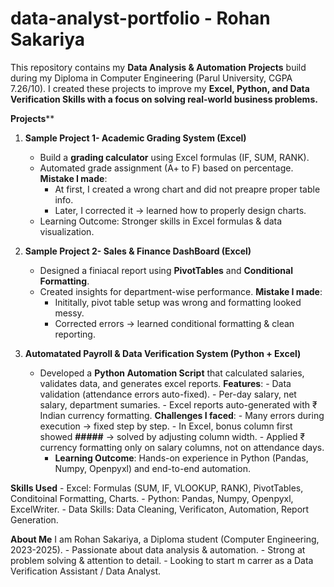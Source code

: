 # data-analyst-portfolio - Rohan Sakariya 
This repository contains my **Data Analysis & Automation Projects** build during my Diploma in Computer Engineering (Parul University, CGPA 7.26/10).
I created these projects to improve my **Excel, Python, and Data Verification Skills with a focus on solving real-world business problems.**

**Projects****
1. **Sample Project 1- Academic Grading System (Excel)**
     - Build a **grading calculator** using Excel formulas (IF, SUM, RANK).
     - Automated grade assignment (A+ to F) based on percentage.
      **Mistake I made**:
        - At first, I created a wrong chart and did not preapre proper table info.
        - Later, I corrected it -> learned how to properly design charts.
    - Learning Outcome: Stronger skills in Excel formulas & data visualization.
  
2. **Sample Project 2- Sales & Finance DashBoard (Excel)**
     - Designed a finiacal report using **PivotTables** and **Conditional Formatting**.
     - Created insights for department-wise performance.
      **Mistake I made**:
        - Inititally, pivot table setup was wrong and formatting looked messy.
        - Corrected errors -> learned conditional formatting & clean reporting.

3. **Automatated Payroll & Data Verification System (Python + Excel)**
     - Developed a **Python Automation Script** that calculated salaries, validates data, and generates excel reports.
       **Features**:
           - Data validation (attendance errors auto-fixed).
           - Per-day salary, net salary, department sumaries.
           - Excel reports auto-generated with ₹ Indian currency formatting.
       **Challenges I faced**:
           - Many errors during execution -> fixed step by step.
           - In Excel, bonus column first showed **#####** -> solved by adjusting column width.
           - Applied ₹ currency formatting only on salary columns, not on attendance days.
       - **Learning Outcome**: Hands-on experience in Python (Pandas, Numpy, Openpyxl) and end-to-end automation.
   
  **Skills Used**
     - Excel: Formulas (SUM, IF, VLOOKUP, RANK), PivotTables, Conditoinal Formatting, Charts.
     - Python: Pandas, Numpy, Openpyxl, ExcelWriter.
     - Data Skills: Data Cleaning, Verificaton, Automation, Report Generation.

  **About Me**
    I am Rohan Sakariya, a Diploma student (Computer Engineering, 2023-2025).
      - Passionate about data analysis & automation.
      - Strong at problem solving & attention to detail.
      - Looking to start m carrer as a Data Verification Assistant / Data Analyst.
